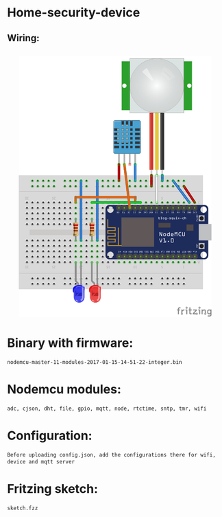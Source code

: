 # Home-security-device

<h2>Wiring:<h2>

<p align="center">
	<img src="sketch.png" width="450"/>
</p>


# Binary with firmware:
	nodemcu-master-11-modules-2017-01-15-14-51-22-integer.bin

# Nodemcu modules:
	adc, cjson, dht, file, gpio, mqtt, node, rtctime, sntp, tmr, wifi

# Configuration:
	Before uploading config.json, add the configurations there for wifi, device and mqtt server

# Fritzing sketch:
	sketch.fzz